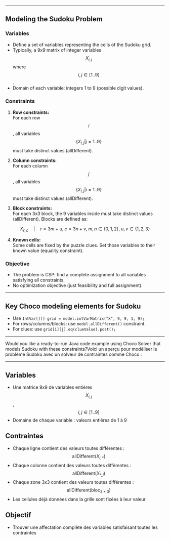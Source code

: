***

## Modeling the Sudoku Problem

### Variables

- Define a set of variables representing the cells of the Sudoku grid.
- Typically, a 9x9 matrix of integer variables $$X_{i,j}$$ where $$i,j \in [1..9]$$.
- Domain of each variable: integers 1 to 9 (possible digit values).

### Constraints

1. **Row constraints:**  
   For each row $$i$$, all variables $$\{X_{i,j} | j=1..9\}$$ must take distinct values (allDifferent).

2. **Column constraints:**  
   For each column $$j$$, all variables $$\{X_{i,j} | i=1..9\}$$ must take distinct values (allDifferent).

3. **Block constraints:**  
   For each 3x3 block, the 9 variables inside must take distinct values (allDifferent). Blocks are defined as:

$$
X_{r,c} \quad|\quad 
r = 3m + u, \; c = 3n + v, \;
m,n \in \{0,1,2\}, \;
u,v \in \{1,2,3\}
$$

4. **Known cells:**  
   Some cells are fixed by the puzzle clues. Set those variables to their known value (equality constraint).

### Objective

- The problem is CSP: find a complete assignment to all variables satisfying all constraints.
- No optimization objective (just feasibility and full assignment).

***

## Key Choco modeling elements for Sudoku

- Use `IntVar[][] grid = model.intVarMatrix("X", 9, 9, 1, 9);`
- For rows/columns/blocks: use `model.allDifferent()` constraint.
- For clues: use `grid[i][j].eq(clueValue).post();`

***

Would you like a ready-to-run Java code example using Choco Solver that models Sudoku with these constraints?Voici un aperçu pour modéliser le problème Sudoku avec un solveur de contraintes comme Choco :

***

## Variables

- Une matrice 9x9 de variables entières $$X_{i,j}$$, $$i,j \in [1..9]$$
- Domaine de chaque variable : valeurs entières de 1 à 9

## Contraintes

- Chaque ligne contient des valeurs toutes différentes : $$\text{allDifferent}(X_{i,*})$$
- Chaque colonne contient des valeurs toutes différentes : $$\text{allDifferent}(X_{*,j})$$
- Chaque zone 3x3 contient des valeurs toutes différentes : $$\text{allDifferent}(\text{bloc}_{3\times3})$$
- Les cellules déjà données dans la grille sont fixées à leur valeur

## Objectif

- Trouver une affectation complète des variables satisfaisant toutes les contraintes

